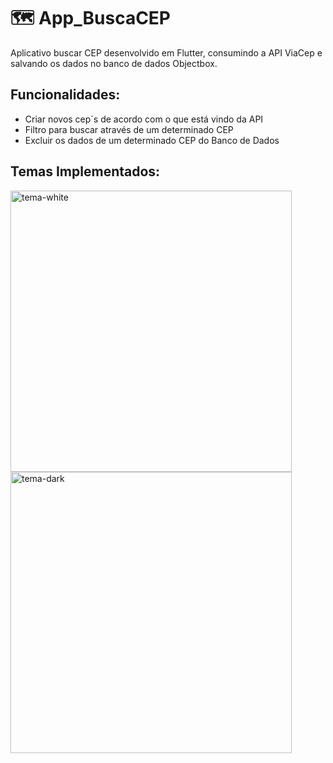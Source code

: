 # 🗺️ App_BuscaCEP
Aplicativo buscar CEP desenvolvido em Flutter, consumindo a API ViaCep e salvando os dados no banco de dados Objectbox.

## Funcionalidades:
 - Criar novos cep´s de acordo com o que está vindo da API
 - Filtro para buscar através de um determinado CEP
 - Excluir os dados de um determinado CEP do Banco de Dados

## Temas Implementados:
<div style="display: inline_block">
  <img align="center" alt="tema-white" height="450" src="https://raw.githubusercontent.com/Kawan02/App_BuscaCEP/master/application_busca_cep/assets/imgs/tema_white.PNG">   
  <img align="center" alt="tema-dark" height="450" src="https://raw.githubusercontent.com/Kawan02/App_BuscaCEP/master/application_busca_cep/assets/imgs/tema_black.PNG">
</div>
